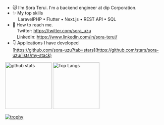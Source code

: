 - 🐱 I’m Sora Terui. I'm a backend engineer at dip Corporation.
- ✨ My top skills </br>
　 LaravelPHP • Flutter • Next.js • REST API • SQL
- 📨 How to reach me. </br>
  　Twitter: https://twitter.com/sora_uzu </br>
  　LinkedIn: https://www.linkedin.com/in/sora-terui/
- 👇 Applications I have developed </br>
    [https://github.com/sora-uzu?tab=stars](https://github.com/stars/sora-uzu/lists/my-stack)
<p align="left">
  <img alt="github stats" height="150px" src="https://github-readme-stats.vercel.app/api?username=sora-uzu&count_private=true&show_icons=true&show_icons=true&theme=transparent" />
  <img alt="Top Langs" height="150px" src="https://github-readme-stats.vercel.app/api/top-langs/?username=sora-uzu&layout=compact&count_private=true&show_icons=true&theme=transparent" />
</p>

[![trophy](https://github-profile-trophy.vercel.app/?username=sora-uzu&theme=transparent&column=7
)](https://github.com/ryo-ma/github-profile-trophy)
